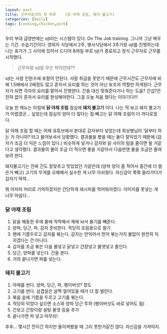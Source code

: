```yaml
---
layout: post
title: 근무자로서의 첫 하루    (닭 야채 조림, 돼지 불고기)
categories: [daily]
tags: [cooking,chicken,pork]
---
```


우리 부대 급양반에는 ojt라는 시스템이 있다. On The Job training. 그니까 그냥 배우는 기간. 수습기간이다.
영외자 식당에서 2주, 병사식당에서 3주가량 ojt를 진행하는데 나는 휴가가 그 사이에 있어서 드디어 8/6일 부로 ojt가 종료되고 정식 근무자로 근무를 시작했다.

> 근무자랑 ojt랑 무슨 차이인데??

ojt는 사람 인원수에 포함이 안된다. 사람 취급을 못받기 때문에 근무시간도 근무자에 비해 1.5배에서 2배정도 많고 혼자서 요리를 하는 것이 아닌 보조의 역할만 하게된다.
근무자가 되면 각자의 요리를 맡아서 진행한다. 간을 대신 맞춰준다거나 하는 도움? 간섭?은 전혀 없이 혼자서 요리를 완성해야한다. 그걸 오늘 처음 했다는 이야기다!!!

오늘 한 메뉴는 아침에 __닭 야채 조림__ 점심에 __돼지 불고기__ 이다.
나는 딱 보고 돼지 불고기가 어렵겠군... 싶었는데 점심의 양이 더 많다는 점 빼고는 닭 야채 조림이 더 까다로웠다.

닭 야채 조림 할 때는 어제 유튜브에서 본대로 감자부터 넣었는데 최상병님이 '닭부터 하는 거 아니야?'라고 물어보셔서 당황했다.
결과물을 봤을 때는 둘다 잘익었기 때문에 (감자가 조금 더 익은 느낌이 있다.) 비슷하게 넣거나 감자와 닭 사이의 텀을 줄이면 될 거같다고 생각했다.
결과물의 물이 조금 더 적으면 좋을 거같아서 다음번엔 물을 조금만 줄여보려 한다.

돼지불고기는 진짜 간도 잘맞추고 맛있었던 거같은데 (양파 양이 좀 적어서 중간에 더 썰은거 빼고) 고기의 무게를 오해해서 실수한 게 너무 아쉬웠다. 자신감이 쭉쭉 올라가다가 갑자기 떡락..

뭐 어차피 머리로 기억하겠지만 간단하게 레시피를 적어둬야겠다. 이미지를 못넣는 게 너무 아쉽다...

### 닭 야채 조림

1. 닭을 해동한 후에 물에 착착해서 체에 놔서 물기를 빼준다.
2. 양파, 당근, 파, 감자 준비한다. 적당히 조림용으로 썰기
3. 팬에 기름두르고 감자를 볶는다. 감자는 안익어서 먼저 볶는거지 물없이 완전히 익히겠다는 건 아니다.
4. 감자를 조금 볶은 다음 물넣고 닭넣고 간장넣고 물엿넣고 졸인다.
5. 당근, 양파를 넣는다. 간을 본다.
6. 거의 끝나가면 파를 넣는다. 

### 돼지 불고기

1. 야채를 썬다. 양파, 당근, 파, 팽이버섯? 정도
2. 고기를 썬다. 삼겹살은 살짝 얼어있을 때가 더 잘 썰린다.
3. 볶음 솥에 기름을 두르고 고기를 볶는다.
4. 적당히 익었다 싶으면 소스와 양파 당근 투하 (팽이버섯도 바로 넣어도 됨)
5. 간보고 간장이랑 설탕 물엿 등을 추가
6. 끝나가면 파 넣고 마무리!

후후... 몇시간 전이긴 하지만 돌이켜봤을 때 그리 못한거같진 않다. 자신감을 가져야지.




